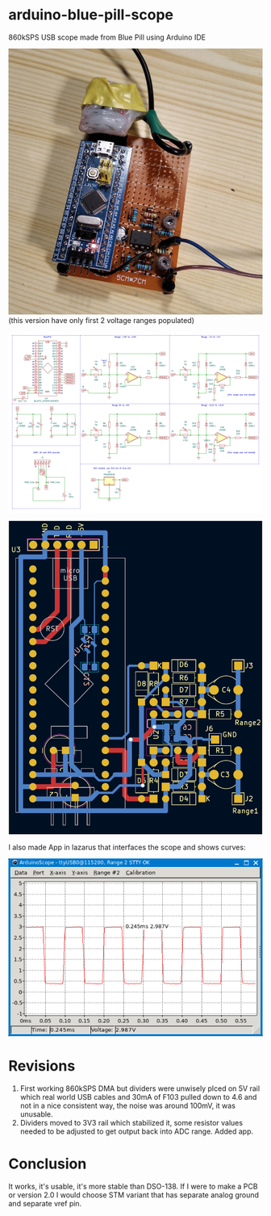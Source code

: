 # arduino-blue-pill-scope
860kSPS USB scope made from Blue Pill using Arduino IDE

![perfboard photo](image/photo.jpg)
(this version have only first 2 voltage ranges populated)

![schematic](image/schematic.png)

![perfboard](image/perfboard.png)

I also made App in lazarus that interfaces the scope and shows curves:

![App](image/app1.png)

# Revisions

1. First working 860kSPS DMA but dividers were unwisely plced on 5V rail which real world USB cables and 30mA of F103 pulled down to 4.6 and not in a nice consistent way, the noise was around 100mV, it was unusable.
2. Dividers moved to 3V3 rail which stabilized it, some resistor values needed to be adjusted to get output back into ADC range. Added app.

# Conclusion

It works, it's usable, it's more stable than DSO-138. If I were to make a PCB or version 2.0 I would choose STM variant that has separate analog ground and separate vref pin.